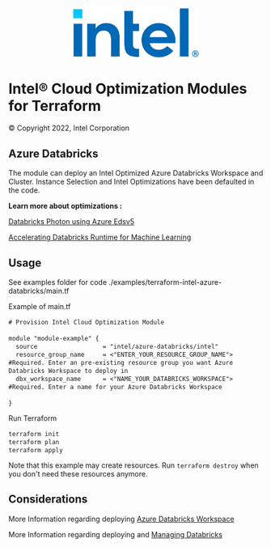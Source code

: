 <p align="center">
  <img src="./images/logo-classicblue-800px.png" alt="Intel Logo" width="250"/>
</p>

# Intel® Cloud Optimization Modules for Terraform

© Copyright 2022, Intel Corporation

## Azure Databricks
The module can deploy an Intel Optimized Azure Databricks Workspace and Cluster. Instance Selection and Intel Optimizations have been defaulted in the code.

**Learn more about optimizations :**

[Databricks Photon using Azure Edsv5](https://www.databricks.com/blog/2022/05/17/reduce-time-to-decision-with-the-databricks-lakehouse-platform-and-latest-intel-3rd-gen-xeon-scalable-processors.html)

[Accelerating Databricks Runtime for Machine Learning](https://techcommunity.microsoft.com/t5/ai-customer-engineering-team/accelerating-azure-databricks-runtime-for-machine-learning/ba-p/3524273)

## Usage


See examples folder for code ./examples/terraform-intel-azure-databricks/main.tf

Example of main.tf

```hcl
# Provision Intel Cloud Optimization Module

module "module-example" {
  source                  = "intel/azure-databricks/intel"
  resource_group_name     = <"ENTER_YOUR_RESOURCE_GROUP_NAME">                #Required. Enter an pre-existing resource group you want Azure Databricks Workspace to deploy in
  dbx_workspace_name      = <"NAME_YOUR_DATABRICKS_WORKSPACE">                #Required. Enter a name for your Azure Databricks Workspace

}
```

Run Terraform

```hcl
terraform init  
terraform plan
terraform apply

```

Note that this example may create resources. Run `terraform destroy` when you don't need these resources anymore.

## Considerations

More Information regarding deploying [Azure Databricks Workspace](https://registry.terraform.io/providers/hashicorp/azurerm/latest/docs/resources/databricks_workspace)

More Information regarding deploying and [Managing Databricks](https://registry.terraform.io/providers/hashicorp/azurerm/latest/docs/resources/databricks_workspace)
